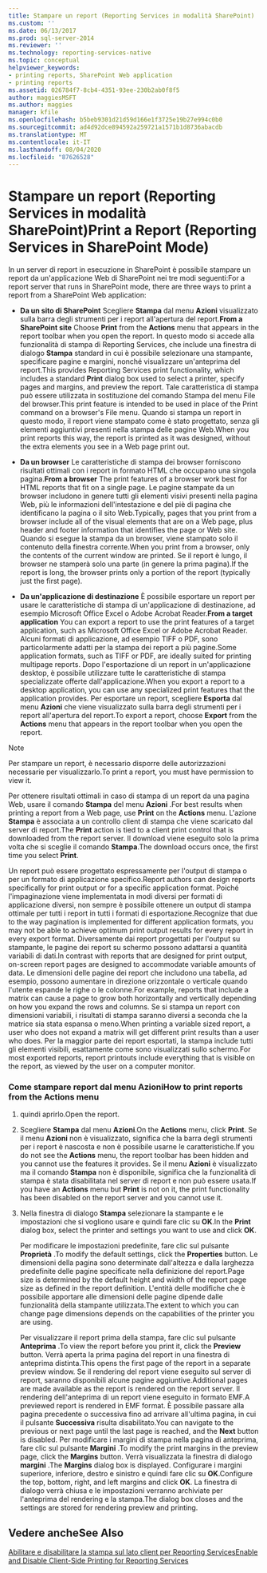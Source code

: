 ```yaml
---
title: Stampare un report (Reporting Services in modalità SharePoint) | Microsoft Docs
ms.custom: ''
ms.date: 06/13/2017
ms.prod: sql-server-2014
ms.reviewer: ''
ms.technology: reporting-services-native
ms.topic: conceptual
helpviewer_keywords:
- printing reports, SharePoint Web application
- printing reports
ms.assetid: 026784f7-8cb4-4351-93ee-230b2ab0f8f5
author: maggiesMSFT
ms.author: maggies
manager: kfile
ms.openlocfilehash: b5beb9301d21d59d166e1f3725e19b27e994c0b0
ms.sourcegitcommit: ad4d92dce894592a259721a1571b1d8736abacdb
ms.translationtype: MT
ms.contentlocale: it-IT
ms.lasthandoff: 08/04/2020
ms.locfileid: "87626528"
---
```

# <a name="print-a-report-reporting-services-in-sharepoint-mode"></a><span data-ttu-id="30b90-102">Stampare un report (Reporting Services in modalità SharePoint)</span><span class="sxs-lookup"><span data-stu-id="30b90-102">Print a Report (Reporting Services in SharePoint Mode)</span></span>
  <span data-ttu-id="30b90-103">In un server di report in esecuzione in SharePoint è possibile stampare un report da un'applicazione Web di SharePoint nei tre modi seguenti:</span><span class="sxs-lookup"><span data-stu-id="30b90-103">For a report server that runs in SharePoint mode, there are three ways to print a report from a SharePoint Web application:</span></span>  
  
-   <span data-ttu-id="30b90-104">**Da un sito di SharePoint** Scegliere **Stampa** dal menu **Azioni** visualizzato sulla barra degli strumenti per i report all'apertura del report.</span><span class="sxs-lookup"><span data-stu-id="30b90-104">**From a SharePoint site** Choose **Print** from the **Actions** menu that appears in the report toolbar when you open the report.</span></span> <span data-ttu-id="30b90-105">In questo modo si accede alla funzionalità di stampa di Reporting Services, che include una finestra di dialogo **Stampa** standard in cui è possibile selezionare una stampante, specificare pagine e margini, nonché visualizzare un'anteprima del report.</span><span class="sxs-lookup"><span data-stu-id="30b90-105">This provides Reporting Services print functionality, which includes a standard **Print** dialog box used to select a printer, specify pages and margins, and preview the report.</span></span> <span data-ttu-id="30b90-106">Tale caratteristica di stampa può essere utilizzata in sostituzione del comando Stampa del menu File del browser.</span><span class="sxs-lookup"><span data-stu-id="30b90-106">This print feature is intended to be used in place of the Print command on a browser's File menu.</span></span> <span data-ttu-id="30b90-107">Quando si stampa un report in questo modo, il report viene stampato come è stato progettato, senza gli elementi aggiuntivi presenti nella stampa delle pagine Web.</span><span class="sxs-lookup"><span data-stu-id="30b90-107">When you print reports this way, the report is printed as it was designed, without the extra elements you see in a Web page print out.</span></span>  
  
-   <span data-ttu-id="30b90-108">**Da un browser** Le caratteristiche di stampa dei browser forniscono risultati ottimali con i report in formato HTML che occupano una singola pagina.</span><span class="sxs-lookup"><span data-stu-id="30b90-108">**From a browser** The print features of a browser work best for HTML reports that fit on a single page.</span></span> <span data-ttu-id="30b90-109">Le pagine stampate da un browser includono in genere tutti gli elementi visivi presenti nella pagina Web, più le informazioni dell'intestazione e del piè di pagina che identificano la pagina o il sito Web.</span><span class="sxs-lookup"><span data-stu-id="30b90-109">Typically, pages that you print from a browser include all of the visual elements that are on a Web page, plus header and footer information that identifies the page or Web site.</span></span> <span data-ttu-id="30b90-110">Quando si esegue la stampa da un browser, viene stampato solo il contenuto della finestra corrente.</span><span class="sxs-lookup"><span data-stu-id="30b90-110">When you print from a browser, only the contents of the current window are printed.</span></span> <span data-ttu-id="30b90-111">Se il report è lungo, il browser ne stamperà solo una parte (in genere la prima pagina).</span><span class="sxs-lookup"><span data-stu-id="30b90-111">If the report is long, the browser prints only a portion of the report (typically just the first page).</span></span>  
  
-   <span data-ttu-id="30b90-112">**Da un'applicazione di destinazione** È possibile esportare un report per usare le caratteristiche di stampa di un'applicazione di destinazione, ad esempio Microsoft Office Excel o Adobe Acrobat Reader.</span><span class="sxs-lookup"><span data-stu-id="30b90-112">**From a target application** You can export a report to use the print features of a target application, such as Microsoft Office Excel or Adobe Acrobat Reader.</span></span> <span data-ttu-id="30b90-113">Alcuni formati di applicazione, ad esempio TIFF o PDF, sono particolarmente adatti per la stampa dei report a più pagine.</span><span class="sxs-lookup"><span data-stu-id="30b90-113">Some application formats, such as TIFF or PDF, are ideally suited for printing multipage reports.</span></span> <span data-ttu-id="30b90-114">Dopo l'esportazione di un report in un'applicazione desktop, è possibile utilizzare tutte le caratteristiche di stampa specializzate offerte dall'applicazione.</span><span class="sxs-lookup"><span data-stu-id="30b90-114">When you export a report to a desktop application, you can use any specialized print features that the application provides.</span></span> <span data-ttu-id="30b90-115">Per esportare un report, scegliere **Esporta** dal menu **Azioni** che viene visualizzato sulla barra degli strumenti per i report all'apertura del report.</span><span class="sxs-lookup"><span data-stu-id="30b90-115">To export a report, choose **Export** from the **Actions** menu that appears in the report toolbar when you open the report.</span></span>  
  
> [!NOTE]  
>  <span data-ttu-id="30b90-116">Per stampare un report, è necessario disporre delle autorizzazioni necessarie per visualizzarlo.</span><span class="sxs-lookup"><span data-stu-id="30b90-116">To print a report, you must have permission to view it.</span></span>  
  
 <span data-ttu-id="30b90-117">Per ottenere risultati ottimali in caso di stampa di un report da una pagina Web, usare il comando **Stampa** del menu **Azioni** .</span><span class="sxs-lookup"><span data-stu-id="30b90-117">For best results when printing a report from a Web page, use **Print** on the **Actions** menu.</span></span> <span data-ttu-id="30b90-118">L'azione **Stampa** è associata a un controllo client di stampa che viene scaricato dal server di report.</span><span class="sxs-lookup"><span data-stu-id="30b90-118">The **Print** action is tied to a client print control that is downloaded from the report server.</span></span> <span data-ttu-id="30b90-119">Il download viene eseguito solo la prima volta che si sceglie il comando **Stampa**.</span><span class="sxs-lookup"><span data-stu-id="30b90-119">The download occurs once, the first time you select **Print**.</span></span>  
  
 <span data-ttu-id="30b90-120">Un report può essere progettato espressamente per l'output di stampa o per un formato di applicazione specifico.</span><span class="sxs-lookup"><span data-stu-id="30b90-120">Report authors can design reports specifically for print output or for a specific application format.</span></span> <span data-ttu-id="30b90-121">Poiché l'impaginazione viene implementata in modi diversi per formati di applicazione diversi, non sempre è possibile ottenere un output di stampa ottimale per tutti i report in tutti i formati di esportazione.</span><span class="sxs-lookup"><span data-stu-id="30b90-121">Recognize that due to the way pagination is implemented for different application formats, you may not be able to achieve optimum print output results for every report in every export format.</span></span> <span data-ttu-id="30b90-122">Diversamente dai report progettati per l'output su stampante, le pagine dei report su schermo possono adattarsi a quantità variabili di dati.</span><span class="sxs-lookup"><span data-stu-id="30b90-122">In contrast with reports that are designed for print output, on-screen report pages are designed to accommodate variable amounts of data.</span></span> <span data-ttu-id="30b90-123">Le dimensioni delle pagine dei report che includono una tabella, ad esempio, possono aumentare in direzione orizzontale o verticale quando l'utente espande le righe o le colonne.</span><span class="sxs-lookup"><span data-stu-id="30b90-123">For example, reports that include a matrix can cause a page to grow both horizontally and vertically depending on how you expand the rows and columns.</span></span> <span data-ttu-id="30b90-124">Se si stampa un report con dimensioni variabili, i risultati di stampa saranno diversi a seconda che la matrice sia stata espansa o meno.</span><span class="sxs-lookup"><span data-stu-id="30b90-124">When printing a variable sized report, a user who does not expand a matrix will get different print results than a user who does.</span></span> <span data-ttu-id="30b90-125">Per la maggior parte dei report esportati, la stampa include tutti gli elementi visibili, esattamente come sono visualizzati sullo schermo.</span><span class="sxs-lookup"><span data-stu-id="30b90-125">For most exported reports, report printouts include everything that is visible on the report, as viewed by the user on a computer monitor.</span></span>  
  
### <a name="how-to-print-reports-from-the-actions-menu"></a><span data-ttu-id="30b90-126">Come stampare report dal menu Azioni</span><span class="sxs-lookup"><span data-stu-id="30b90-126">How to print reports from the Actions menu</span></span>  
  
1.  <span data-ttu-id="30b90-127">quindi aprirlo.</span><span class="sxs-lookup"><span data-stu-id="30b90-127">Open the report.</span></span>  
  
2.  <span data-ttu-id="30b90-128">Scegliere **Stampa** dal menu **Azioni**.</span><span class="sxs-lookup"><span data-stu-id="30b90-128">On the **Actions** menu, click **Print**.</span></span> <span data-ttu-id="30b90-129">Se il menu **Azioni** non è visualizzato, significa che la barra degli strumenti per i report è nascosta e non è possibile usarne le caratteristiche.</span><span class="sxs-lookup"><span data-stu-id="30b90-129">If you do not see the **Actions** menu, the report toolbar has been hidden and you cannot use the features it provides.</span></span> <span data-ttu-id="30b90-130">Se il menu **Azioni** è visualizzato ma il comando **Stampa** non è disponibile, significa che la funzionalità di stampa è stata disabilitata nel server di report e non può essere usata.</span><span class="sxs-lookup"><span data-stu-id="30b90-130">If you have an **Actions** menu but **Print** is not on it, the print functionality has been disabled on the report server and you cannot use it.</span></span>  
  
3.  <span data-ttu-id="30b90-131">Nella finestra di dialogo **Stampa** selezionare la stampante e le impostazioni che si vogliono usare e quindi fare clic su **OK**.</span><span class="sxs-lookup"><span data-stu-id="30b90-131">In the **Print** dialog box, select the printer and settings you want to use and click **OK**.</span></span>  
  
     <span data-ttu-id="30b90-132">Per modificare le impostazioni predefinite, fare clic sul pulsante **Proprietà** .</span><span class="sxs-lookup"><span data-stu-id="30b90-132">To modify the default settings, click the **Properties** button.</span></span> <span data-ttu-id="30b90-133">Le dimensioni della pagina sono determinate dall'altezza e dalla larghezza predefinite delle pagine specificate nella definizione del report.</span><span class="sxs-lookup"><span data-stu-id="30b90-133">Page size is determined by the default height and width of the report page size as defined in the report definition.</span></span> <span data-ttu-id="30b90-134">L'entità delle modifiche che è possibile apportare alle dimensioni delle pagine dipende dalle funzionalità della stampante utilizzata.</span><span class="sxs-lookup"><span data-stu-id="30b90-134">The extent to which you can change page dimensions depends on the capabilities of the printer you are using.</span></span>  
  
     <span data-ttu-id="30b90-135">Per visualizzare il report prima della stampa, fare clic sul pulsante **Anteprima** .</span><span class="sxs-lookup"><span data-stu-id="30b90-135">To view the report before you print it, click the **Preview** button.</span></span> <span data-ttu-id="30b90-136">Verrà aperta la prima pagina del report in una finestra di anteprima distinta.</span><span class="sxs-lookup"><span data-stu-id="30b90-136">This opens the first page of the report in a separate preview window.</span></span> <span data-ttu-id="30b90-137">Se il rendering del report viene eseguito sul server di report, saranno disponibili alcune pagine aggiuntive.</span><span class="sxs-lookup"><span data-stu-id="30b90-137">Additional pages are made available as the report is rendered on the report server.</span></span> <span data-ttu-id="30b90-138">Il rendering dell'anteprima di un report viene eseguito in formato EMF.</span><span class="sxs-lookup"><span data-stu-id="30b90-138">A previewed report is rendered in EMF format.</span></span> <span data-ttu-id="30b90-139">È possibile passare alla pagina precedente o successiva fino ad arrivare all'ultima pagina, in cui il pulsante **Successiva** risulta disabilitato.</span><span class="sxs-lookup"><span data-stu-id="30b90-139">You can navigate to the previous or next page until the last page is reached, and the **Next** button is disabled.</span></span> <span data-ttu-id="30b90-140">Per modificare i margini di stampa nella pagina di anteprima, fare clic sul pulsante **Margini** .</span><span class="sxs-lookup"><span data-stu-id="30b90-140">To modify the print margins in the preview page, click the **Margins** button.</span></span> <span data-ttu-id="30b90-141">Verrà visualizzata la finestra di dialogo **margini** .</span><span class="sxs-lookup"><span data-stu-id="30b90-141">The **Margins** dialog box is displayed.</span></span> <span data-ttu-id="30b90-142">Configurare i margini superiore, inferiore, destro e sinistro e quindi fare clic su **OK**.</span><span class="sxs-lookup"><span data-stu-id="30b90-142">Configure the top, bottom, right, and left margins and click **OK**.</span></span> <span data-ttu-id="30b90-143">La finestra di dialogo verrà chiusa e le impostazioni verranno archiviate per l'anteprima del rendering e la stampa.</span><span class="sxs-lookup"><span data-stu-id="30b90-143">The dialog box closes and the settings are stored for rendering preview and printing.</span></span>  
  
## <a name="see-also"></a><span data-ttu-id="30b90-144">Vedere anche</span><span class="sxs-lookup"><span data-stu-id="30b90-144">See Also</span></span>  
 [<span data-ttu-id="30b90-145">Abilitare e disabilitare la stampa sul lato client per Reporting Services</span><span class="sxs-lookup"><span data-stu-id="30b90-145">Enable and Disable Client-Side Printing for Reporting Services</span></span>](../report-server/enable-and-disable-client-side-printing-for-reporting-services.md)  
  
  
